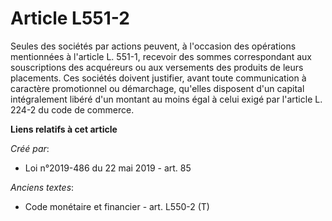 # Article L551-2

Seules des sociétés par actions peuvent, à l'occasion des opérations mentionnées à l'article L. 551-1, recevoir des sommes
correspondant aux souscriptions des acquéreurs ou aux versements des produits de leurs placements. Ces sociétés doivent
justifier, avant toute communication à caractère promotionnel ou démarchage, qu'elles disposent d'un capital intégralement
libéré d'un montant au moins égal à celui exigé par l'article L. 224-2 du code de commerce.

**Liens relatifs à cet article**

_Créé par_:

  - Loi n°2019-486 du 22 mai 2019 - art. 85

_Anciens textes_:

  - Code monétaire et financier - art. L550-2 (T)
